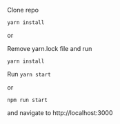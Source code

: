 Clone repo

`yarn install`

or

Remove yarn.lock file and run

`yarn install`

Run
`yarn start`

or

`npm run start`

and navigate to http://localhost:3000
